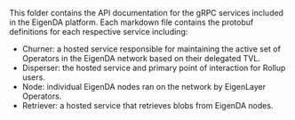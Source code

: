 This folder contains the API documentation for the gRPC services included in the EigenDA platform. Each markdown file contains the protobuf definitions for each respective service including:
- Churner: a hosted service responsible for maintaining the active set of Operators in the EigenDA network based on their delegated TVL.
- Disperser: the hosted service and primary point of interaction for Rollup users.
- Node: individual EigenDA nodes ran on the network by EigenLayer Operators.
- Retriever: a hosted service that retrieves blobs from EigenDA nodes.

